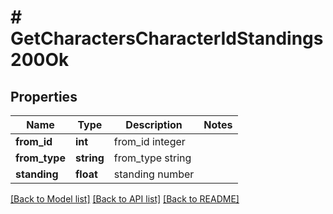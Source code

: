 # # GetCharactersCharacterIdStandings200Ok

## Properties

Name | Type | Description | Notes
------------ | ------------- | ------------- | -------------
**from_id** | **int** | from_id integer |
**from_type** | **string** | from_type string |
**standing** | **float** | standing number |

[[Back to Model list]](../../README.md#models) [[Back to API list]](../../README.md#endpoints) [[Back to README]](../../README.md)
